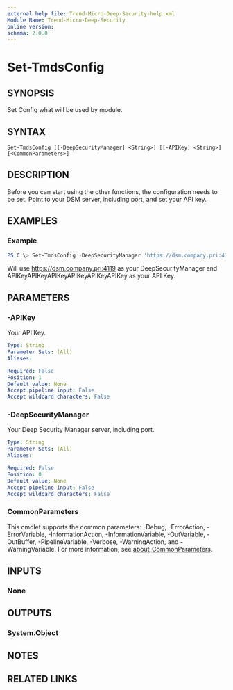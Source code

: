 ```yaml
---
external help file: Trend-Micro-Deep-Security-help.xml
Module Name: Trend-Micro-Deep-Security
online version:
schema: 2.0.0
---
```


# Set-TmdsConfig

## SYNOPSIS
Set Config what will be used by module.

## SYNTAX

```
Set-TmdsConfig [[-DeepSecurityManager] <String>] [[-APIKey] <String>] [<CommonParameters>]
```

## DESCRIPTION
Before you can start using the other functions, the configuration needs to be set. Point to your DSM server, including port, and set your API key.

## EXAMPLES

### Example
```powershell
PS C:\> Set-TmdsConfig -DeepSecurityManager 'https://dsm.company.pri:4119' -APIKey 'APIKeyAPIKeyAPIKeyAPIKeyAPIKeyAPIKey'
```

Will use https://dsm.company.pri:4119 as your DeepSecurityManager and APIKeyAPIKeyAPIKeyAPIKeyAPIKeyAPIKey as your API Key.

## PARAMETERS

### -APIKey
Your API Key.

```yaml
Type: String
Parameter Sets: (All)
Aliases:

Required: False
Position: 1
Default value: None
Accept pipeline input: False
Accept wildcard characters: False
```

### -DeepSecurityManager
Your Deep Security Manager server, including port.

```yaml
Type: String
Parameter Sets: (All)
Aliases:

Required: False
Position: 0
Default value: None
Accept pipeline input: False
Accept wildcard characters: False
```

### CommonParameters
This cmdlet supports the common parameters: -Debug, -ErrorAction, -ErrorVariable, -InformationAction, -InformationVariable, -OutVariable, -OutBuffer, -PipelineVariable, -Verbose, -WarningAction, and -WarningVariable. For more information, see [about_CommonParameters](http://go.microsoft.com/fwlink/?LinkID=113216).

## INPUTS

### None

## OUTPUTS

### System.Object
## NOTES

## RELATED LINKS
